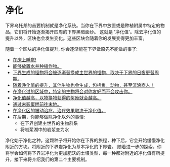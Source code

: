 # 净化

下界乌托邦的首要机制就是净化系统。当你在下界中放置或是种植附属中特定的物品，它们将开始逐渐揭开四周的下界黑暗面纱。 这就是 '净化值'。除去净化值的提升以外，区块也会发生变化。这些区块会随着你的发展变得更加丰富。

随着一个区块的净化值提升, 你会逐渐能在下界做原先不能做的事了:

- [在床上睡觉!](./Sleeping-in-the-Nether)
- [能够放置水并种植作物。](./Water-in-the-Nether)
- [下界生成的怪物将会被逐渐替换成主世界的怪物，取决于下界的日夜更替周期。](./Mob-Swapping)
- [随着净化值的提升，其他生物也会生成，包括鱼，动物，甚至流浪商人！](./Mob-Spawning)
- [在净化过的区域中，特定的生物将会对你友好而不会攻击你。](./Friendly-Mobs)
- [净化值越高，以物换物获得的奖励就会越高。](./A-Better-Barter)
- [通过末影蛋糕前往末地。](./To-the-End)
- [在净化区的被动治疗，治疗效果取决于净化值。](./Purifying-Aura)
- 在后期，你能够做除净化以外的事情:
  - 在下界创建主世界的生物群系
  - 将岩浆湖中的岩浆变为水

净化始于净化之种。这颗种子将开始你在下界的旅程，种下后，它会开始缓慢净化附近的方块。将附近的下界岩净化为基本净化的下界岩。 随着进一步的探索，你将学会如何将下界岩净化为更加肥沃的土壤类型，每一种都对附近的净化值有所提升，接下来将介绍我们的第二个主要机制。

